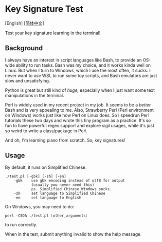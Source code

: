 # Key Signature Test

[English] [[简体中文]](./Readme_zh.md)

Test your key signature learning in the terminal!

## Background

I always have an interest in script languages like Bash, to provide an
OS-wide ability to run tasks. Bash was my choice, and it works kinda well
on Linux. But when I turn to Windows, which I use the most often, it sucks.
I never want to use WSL to run some toy scripts, and Bash emulators are
just slow and unsatisfying.

Python is great but still kind of *huge*, especially when I just want some
text manipulations in the terminal.

Perl is widely used in my recent project in my job. It seems to be a *better*
Bash and is very appealing to me. Also, Strawberry Perl (Perl environment
on Windows) works just like how Perl on Linux does. So I speedrun Perl
tutorials these two days and wrote this tiny program as a practice. It's
so fun to have powerful regex support and explore sigil usages, while it's
just so weird to write a class/package in Perl.

And oh, I'm learning piano from scratch. So, key signatures!

## Usage

By default, it runs on Simplified Chinese.

```
./test.pl [-gbk] [-zh] [-en]
    -gbk    use gbk encoding instead of utf8 for output
            (usually you never need this)
            ps. Simplified Chinese Windows sucks.
    -zh     set language to Simplified Chinese
    -en     set language to English
```

On Windows, you may need to do:

```
perl -CSDA ./test.pl [other_arguments]
```

to run correctly.

When in the test, submit anything invalid to show the help message.
